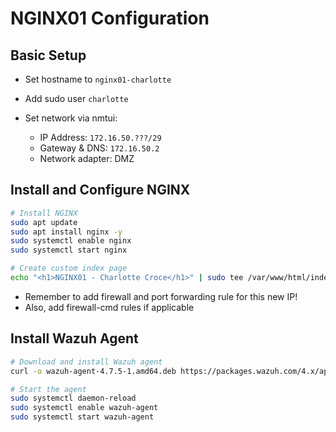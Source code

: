 # NGINX01 Configuration
## Basic Setup
- Set hostname to `nginx01-charlotte`
- Add sudo user `charlotte`

- Set network via nmtui:
  - IP Address: `172.16.50.???/29`
  - Gateway & DNS: `172.16.50.2`
  - Network adapter: DMZ

## Install and Configure NGINX
```bash
# Install NGINX
sudo apt update
sudo apt install nginx -y
sudo systemctl enable nginx
sudo systemctl start nginx

# Create custom index page
echo "<h1>NGINX01 - Charlotte Croce</h1>" | sudo tee /var/www/html/index.html
```

* Remember to add firewall and port forwarding rule for this new IP!
* Also, add firewall-cmd rules if applicable

## Install Wazuh Agent
```bash
# Download and install Wazuh agent
curl -o wazuh-agent-4.7.5-1.amd64.deb https://packages.wazuh.com/4.x/apt/pool/main/w/wazuh-agent/wazuh-agent-4.7.5-1.amd64.deb && sudo WAZUH_MANAGER='172.16.200.10' WAZUH_AGENT_GROUP='linux' WAZUH_AGENT_NAME='nginx01-charlotte' dpkg -i wazuh-agent-4.7.5-1.amd64.deb

# Start the agent
sudo systemctl daemon-reload
sudo systemctl enable wazuh-agent
sudo systemctl start wazuh-agent
```
